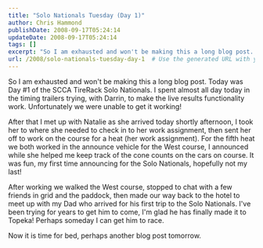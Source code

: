 ```yaml
---
title: "Solo Nationals Tuesday (Day 1)"
author: Chris Hammond
publishDate: 2008-09-17T05:24:14
updateDate: 2008-09-17T05:24:14
tags: []
excerpt: "So I am exhausted and won't be making this a long blog post. Today was Day #1 of the SCCA TireRack Solo Nationals. I spent almost all day today in the timing trailers trying, with Darrin, to make the live results functionality work. Unfortunately we were unable to get it working! After that I met up with Natalie as she arrived today shortly afternoon, I took her to where she needed to check in to her work assignment, then sent her off to work on the course for a heat (her work assignment). For the fifth heat we both worked in the announce vehicle for the West course, I announced while she helped me keep track of the cone counts on the cars on course. It was fun, my first time announcing for the Solo Nationals, hopefully not my last! After working we walked the West course, stopped to chat with a few friends in grid and the paddock, then made our way back to the hotel to meet up with my Dad who arrived for his first trip to the Solo Nationals. I've been trying for years to get him to come, I'm glad he has finally made it to Topeka! Perhaps someday I can get him to race. Now it is time for bed, perhaps another blog post tomorrow."
url: /2008/solo-nationals-tuesday-day-1  # Use the generated URL with year
---
```

<p>So I am exhausted and won't be making this a long blog post. Today was Day #1 of the SCCA TireRack Solo Nationals. I spent almost all day today in the timing trailers trying, with Darrin, to make the live results functionality work. Unfortunately we were unable to get it working!</p> <p>After that I met up with Natalie as she arrived today shortly afternoon, I took her to where she needed to check in to her work assignment, then sent her off to work on the course for a heat (her work assignment). For the fifth heat we both worked in the announce vehicle for the West course, I announced while she helped me keep track of the cone counts on the cars on course. It was fun, my first time announcing for the Solo Nationals, hopefully not my last!</p> <p>After working we walked the West course, stopped to chat with a few friends in grid and the paddock, then made our way back to the hotel to meet up with my Dad who arrived for his first trip to the Solo Nationals. I've been trying for years to get him to come, I'm glad he has finally made it to Topeka! Perhaps someday I can get him to race.</p> <p>Now it is time for bed, perhaps another blog post tomorrow.</p>

